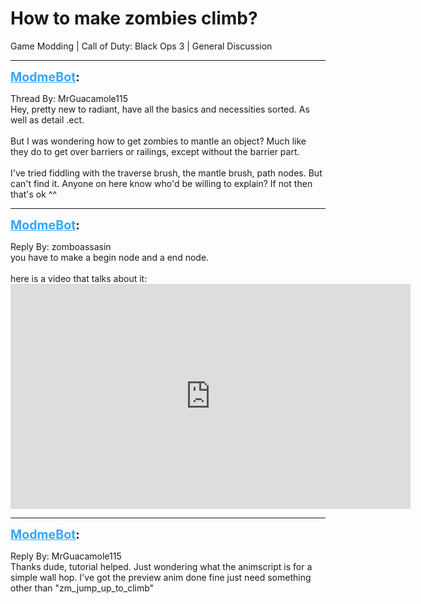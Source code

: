 # How to make zombies climb?
Game Modding | Call of Duty: Black Ops 3 | General Discussion

---
<strong style="font-size: 1.4em;"><span style="text-decoration: underline;text-decoration-color: #34a7f9;"><span style="color:#34a7f9;">ModmeBot</span></span>:</strong>

<p>Thread By: MrGuacamole115<br />Hey, pretty new to radiant, have all the basics and necessities sorted. As well as detail .ect.<br /><br /> But I was wondering how to get zombies to mantle an object? Much like they do to get over barriers or railings, except without the barrier part.<br /><br /> I&#39;ve tried fiddling with the traverse brush, the mantle brush, path nodes. But can&#39;t find it. Anyone on here know who&#39;d be willing to explain? If not then that&#39;s ok ^^</p>

---
<strong style="font-size: 1.4em;"><span style="text-decoration: underline;text-decoration-color: #34a7f9;"><span style="color:#34a7f9;">ModmeBot</span></span>:</strong>

<p>Reply By: zomboassasin<br />you have to make a begin node and a end node. <br /><br />here is a video that talks about it: <iframe type="text/html" width="640" height="360" src="https://www.youtube.com/embed/NfpDHz7p-30" frameborder="0"></iframe></p>

---
<strong style="font-size: 1.4em;"><span style="text-decoration: underline;text-decoration-color: #34a7f9;"><span style="color:#34a7f9;">ModmeBot</span></span>:</strong>

<p>Reply By: MrGuacamole115<br />Thanks dude, tutorial helped. Just wondering what the animscript is for a simple wall hop. I&#39;ve got the preview anim done fine just need something other than &quot;zm_jump_up_to_climb&quot;</p>
